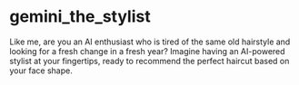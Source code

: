 # gemini_the_stylist
Like me, are you an AI enthusiast who is tired of the same old hairstyle and looking for a fresh change in a fresh year? Imagine having an AI-powered stylist at your fingertips, ready to recommend the perfect haircut based on your face shape.
